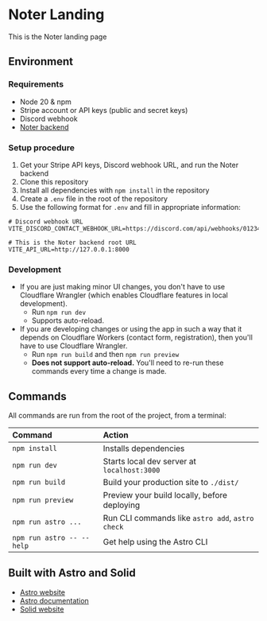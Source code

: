 # Noter Landing

This is the Noter landing page

## Environment

### Requirements
- Node 20 & npm
- Stripe account or API keys (public and secret keys)
- Discord webhook
- [Noter backend](https://github.com/pocolifo/noter-backend)

### Setup procedure
1. Get your Stripe API keys, Discord webhook URL, and run the Noter backend
2. Clone this repository
3. Install all dependencies with `npm install` in the repository
4. Create a `.env` file in the root of the repository
5. Use the following format for `.env` and fill in appropriate information:

```properties
# Discord webhook URL
VITE_DISCORD_CONTACT_WEBHOOK_URL=https://discord.com/api/webhooks/0123456789/abcdefghijklmnopqrstuvwxyz

# This is the Noter backend root URL
VITE_API_URL=http://127.0.0.1:8000
```

### Development
- If you are just making minor UI changes, you don't have to use Cloudflare Wrangler (which enables Cloudflare features in local development).
    - Run `npm run dev`
    - Supports auto-reload.
- If you are developing changes or using the app in such a way that it depends on Cloudflare Workers (contact form, registration), then you'll have to use Cloudflare Wrangler.
    - Run `npm run build` and then `npm run preview`
    - **Does not support auto-reload.** You'll need to re-run these commands every time a change is made.


## Commands

All commands are run from the root of the project, from a terminal:

| Command                   | Action                                           |
| :------------------------ | :----------------------------------------------- |
| `npm install`             | Installs dependencies                            |
| `npm run dev`             | Starts local dev server at `localhost:3000`      |
| `npm run build`           | Build your production site to `./dist/`          |
| `npm run preview`         | Preview your build locally, before deploying     |
| `npm run astro ...`       | Run CLI commands like `astro add`, `astro check` |
| `npm run astro -- --help` | Get help using the Astro CLI                     |

## Built with Astro and Solid

- [Astro website](https://astro.build)
- [Astro documentation](https://docs.astro.build)
- [Solid website](https://www.solidjs.com/)